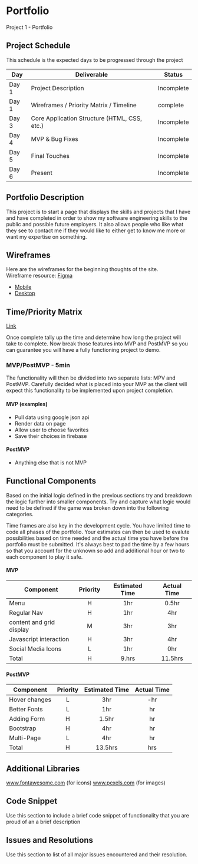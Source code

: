 # Portfolio

Project 1 - Portfolio


## Project Schedule

This schedule is the expected days to be progressed through the project

|  Day | Deliverable | Status
|---|---| ---|
|Day 1| Project Description | Incomplete
|Day 1| Wireframes / Priority Matrix / Timeline | complete
|Day 3| Core Application Structure (HTML, CSS, etc.) | Incomplete
|Day 4| MVP & Bug Fixes | Incomplete
|Day 5| Final Touches | Incomplete
|Day 6| Present | Incomplete


## Portfolio Description

This project is to start a page that displays the skills and projects that I have and have completed in order to show my software engineering skills to the public and possible future employers. It also allows people who like what they see to contact me if they would like to either get to know me more or want my expertise on something.

## Wireframes

Here are the wireframes for the beginning thoughts of the site.  
Wireframe resource: [Figma](https://www.figma.com/) 

- [Mobile](https://i.postimg.cc/xCv5rjGW/Screen-Shot-2022-01-24-at-6-11-41-PM.png)
- [Desktop](https://i.postimg.cc/MHtYTsF5/Screen-Shot-2022-01-24-at-6-32-41-PM.png)

## Time/Priority Matrix 

[Link](https://i.postimg.cc/wT7NLTyg/Screen-Shot-2022-01-24-at-5-23-40-PM.png)



Once complete tally up the time and determine how long the project will take to complete. Now break those features into MVP and PostMVP so you can guarantee you will have a fully functioning project to demo. 

### MVP/PostMVP - 5min

The functionality will then be divided into two separate lists: MPV and PostMVP.  Carefully decided what is placed into your MVP as the client will expect this functionality to be implemented upon project completion.  

#### MVP (examples)

- Pull data using google json api
- Render data on page 
- Allow user to choose favorites 
- Save their choices in firebase

#### PostMVP 

- Anything else that is not MVP

## Functional Components

Based on the initial logic defined in the previous sections try and breakdown the logic further into smaller components.  Try and capture what logic would need to be defined if the game was broken down into the following categories.

Time frames are also key in the development cycle.  You have limited time to code all phases of the portfolio. Your estimates can then be used to evalute possibilities based on time needed and the actual time you have before the portfolio must be submitted. It's always best to pad the time by a few hours so that you account for the unknown so add and additional hour or two to each component to play it safe.

#### MVP
| Component | Priority | Estimated Time | Actual Time |
| --- | :---: |  :---: | :---: | 
| Menu | H | 1hr | 0.5hr |
| Regular Nav | H | 1hr | 4hr |  
| content and grid display | M | 3hr | 3hr |
| Javascript interaction | H | 3hr |  4hr | 
| Social Media Icons | L | 1hr |  0hr |
| Total | H | 9.hrs | 11.5hrs |

#### PostMVP
| Component | Priority | Estimated Time | Actual Time |
| --- | :---: |  :---: | :---: | 
| Hover changes | L | 3hr | -hr | hr |
| Better Fonts | L | 1hr | hr |
| Adding Form | H | 1.5hr|  hr | 
| Bootstrap | H | 4hr | hr |
| Multi-Page | L | 4hr | hr |
| Total | H | 13.5hrs | hrs |

## Additional Libraries
 www.fontawesome.com (for icons)
 www.pexels.com (for images)

## Code Snippet

Use this section to include a brief code snippet of functionality that you are proud of an a brief description  

## Issues and Resolutions
 Use this section to list of all major issues encountered and their resolution.

